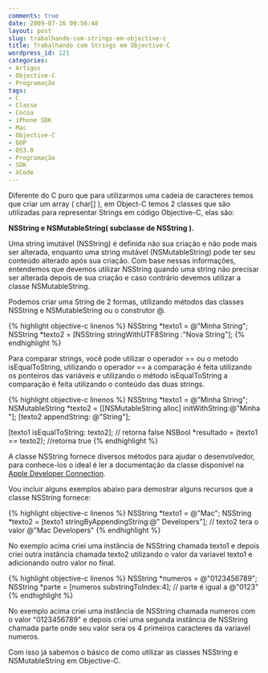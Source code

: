 ```yaml
---
comments: true
date: 2009-07-16 09:56:48
layout: post
slug: trabalhando-com-strings-em-objective-c
title: Trabalhando com Strings em Objective-C
wordpress_id: 121
categories:
- Artigos
- Objective-C
- Programação
tags:
- C
- Classe
- Cocoa
- iPhone SDK
- Mac
- Objective-C
- OOP
- OS3.0
- Programação
- SDK
- XCode
---
```


Diferente do C puro que para utilizarmos uma cadeia de caracteres temos que criar um array ( char[] ), em Object-C temos 2 classes que são utilizadas para representar Strings em código Objective-C, elas são:

**NSString e NSMutableString( subclasse de NSString ).**

Uma string imutável (NSString) é definida não sua criação e não pode mais ser alterada, enquanto uma string mutável (NSMutableString) pode ter seu conteúdo alterado após sua criação. Com base nessas informações, entendemos que devemos utilizar NSString quando uma string não precisar ser alterada depois de sua criação e caso contrário devemos utilizar a classe NSMutableString.

Podemos criar uma String de 2 formas, utilizando métodos das classes NSString e NSMutableString ou o construtor @.

{% highlight objective-c linenos %}
NSString *texto1 = @"Minha String";
NSString *texto2 = [NSString stringWithUTF8String :"Nova String"];
{% endhighlight %}

Para comparar strings, você pode utilizar o operador == ou o metodo isEqualToString, utilizando o operador == a comparação é feita utilizando os ponteiros das variáveis e utilizando o método isEqualToString a comparação é feita utilizando o conteúdo das duas strings.

{% highlight objective-c linenos %}
NSString *texto1 = @"Minha String";
NSMutableString *texto2 = [[NSMutableString alloc] initWithString:@"Minha "];
[texto2 appendString: @"String"];

[texto1 isEqualToString: texto2]; // retorna false
NSBool *resultado = (texto1 == texto2); //retorna true
{% endhighlight %}

A classe NSString fornece diversos métodos para ajudar o desenvolvedor, para conhece-los o ideal é ler a documentação da classe disponível na [Apple Developer Connection](http://developer.apple.com/index.html).

Vou incluir alguns exemplos abaixo para demostrar alguns recursos que a classe NSString fornece:

{% highlight objective-c linenos %}
NSString *texto1 = @"Mac";
NSString *texto2 = [texto1 stringByAppendingString:@" Developers"];
// texto2 tera o valor @"Mac Developers"
{% endhighlight %}

No exemplo acima criei uma instância de NSString chamada texto1 e depois criei outra instância chamada texto2 utilizando o valor da variavel texto1 e adicionando outro valor no final.

{% highlight objective-c linenos %}
NSString *numeros = @"0123456789";
NSString *parte = [numeros substringToIndex:4];
// parte é igual a @"0123"
{% endhighlight %}

No exemplo acima criei uma instância de NSString chamada numeros com o valor "0123456789" e depois criei uma segunda instância de NSString chamada parte onde seu valor sera os 4 primeiros caracteres da variavel numeros.

Com isso já sabemos o básico de como utilizar as classes NSString e NSMutableString em Objective-C.